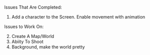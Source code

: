 
Issues That Are Completed:
1. Add a character to the Screen. Enable movement with animation


Issues to Work On:

2. Create A Map/World 
3. Abiity To Shoot
4. Background, make the world pretty


